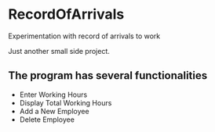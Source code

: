 # RecordOfArrivals
Experimentation with record of arrivals to work

Just another small side project.

## The program has several functionalities

- Enter Working Hours
- Display Total Working Hours
- Add a New Employee
- Delete Employee

